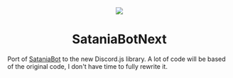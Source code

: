<div align="center">
  <img src="https://user-images.githubusercontent.com/11510099/129452842-b81e718b-0250-4d3d-a8ed-f42e154692e6.png">
  <h1>SataniaBotNext</h1>
</div>

Port of [SataniaBot](https://github.com/Pizzacus/SataniaBot) to the new Discord.js library. A lot of code will be based of the original code, I don't have time to fully rewrite it.
